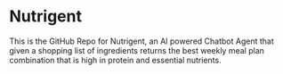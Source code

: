 # Nutrigent

This is the GitHub Repo for Nutrigent, an AI powered Chatbot Agent that given a shopping list of ingredients returns the best weekly meal plan combination that is high in protein and essential nutrients.
